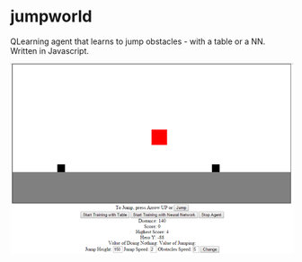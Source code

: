 # jumpworld
QLearning agent that learns to jump obstacles - with a table or a NN.
Written in Javascript.

![alt tag](https://raw.githubusercontent.com/okh1/jumpworld/master/README.png)

